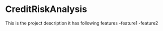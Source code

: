 # CreditRiskAnalysis


This is the project description
it has following features
-feature1
-feature2
